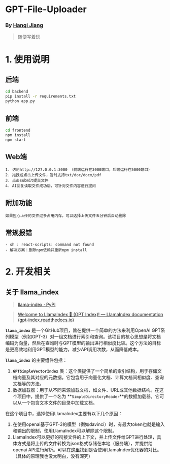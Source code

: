 # GPT-File-Uploader
### By [Hanqi Jiang](https://hq0709.github.io/)

> 随便写着玩

# 1. 使用说明

## 后端

```bash
cd backend
pip install -r requirements.txt
python app.py
```

## 前端

```bash
cd frontend
npm install
npm start
```

## Web端

```
1. 访问http://127.0.0.1:3000 （前端运行在3000端口，后端运行在5000端口）
2. 拖拽或点击上传文件，暂时支持txt/doc/docx/pdf
3. 点击submit提交文件
4. AI回复读取文件成功后，可针对文件内容进行提问
```

## 附加功能

```
如果担心上传的文件过多占用内存，可以选择上传文件五分钟后自动删除
```

## 常规报错

```
- sh : react-scripts: command not found
- 解决方案：删除npm依赖并重新npm install
```

# 2. 开发相关

## 关于 **llama_index**

> [llama-index · PyPI](https://pypi.org/project/llama-index/)
> 

> [Welcome to LlamaIndex 🦙 (GPT Index)! — LlamaIndex documentation (gpt-index.readthedocs.io)](https://gpt-index.readthedocs.io/en/latest/)
> 

**`llama_index`** 是一个GitHub项目，旨在提供一个简单的方法来利用OpenAI GPT系列模型（例如GPT-3）对一组文档进行索引和查询。该项目的核心思想是将文档编码为向量，然后在查询时与GPT模型的输出进行相似度比较。这个方法的目标是更高效地利用GPT模型的能力，减少API调用次数，从而降低成本。

**`llama_index`** 的主要组件包括：

1. **`GPTSimpleVectorIndex`** 类：这个类提供了一个简单的索引结构，用于存储文档向量及其对应的元数据。它包含用于向量化文档、计算文档间相似度、查询文档等的方法。
2. 数据加载器：用于从不同来源加载文档，如文件、URL或其他数据结构。在这个项目中，提供了一个名为 **`SimpleDirectoryReader`**的数据加载器，它可以从一个包含文本文件的目录中加载文档。

在这个项目中，选择使用LlamaIndex主要有以下几个原因：

1. 在使用openai基于GPT-3的模型（例如davinci）时，有最大token也就是输入和输出的限制，使用LlamaIndex可以解除这个限制。
2. LlamaIndex可以更好的衔接文件的上下文，并上传文件给GPT进行处理，具体方式是将上传的文件转换为json格式存储在本地（服务端），并提供给openai API进行解析。可以在[这里](https://gpt-index.readthedocs.io/en/latest/how_to/optimizers.html)找到是否使用LlamaIndex优化器的对比。（具体的原理我也没太明白，没有深究）

